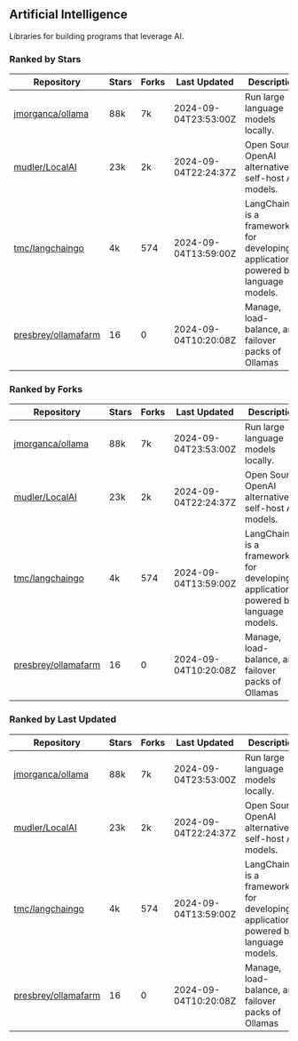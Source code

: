 ## Artificial Intelligence

Libraries for building programs that leverage AI.

### Ranked by Stars

| Repository | Stars | Forks | Last Updated | Description | 
|------------|-------|-------|--------------|-------------|
| [jmorganca/ollama](https://github.com/jmorganca/ollama) | 88k | 7k | 2024-09-04T23:53:00Z |  Run large language models locally. |
| [mudler/LocalAI](https://github.com/mudler/LocalAI) | 23k | 2k | 2024-09-04T22:24:37Z |  Open Source OpenAI alternative, self-host AI models. |
| [tmc/langchaingo](https://github.com/tmc/langchaingo) | 4k | 574 | 2024-09-04T13:59:00Z |  LangChainGo is a framework for developing applications powered by language models. |
| [presbrey/ollamafarm](https://github.com/presbrey/ollamafarm) | 16 | 0 | 2024-09-04T10:20:08Z |  Manage, load-balance, and failover packs of Ollamas |

### Ranked by Forks

| Repository | Stars | Forks | Last Updated | Description | 
|------------|-------|-------|--------------|-------------|
| [jmorganca/ollama](https://github.com/jmorganca/ollama) | 88k | 7k | 2024-09-04T23:53:00Z |  Run large language models locally. |
| [mudler/LocalAI](https://github.com/mudler/LocalAI) | 23k | 2k | 2024-09-04T22:24:37Z |  Open Source OpenAI alternative, self-host AI models. |
| [tmc/langchaingo](https://github.com/tmc/langchaingo) | 4k | 574 | 2024-09-04T13:59:00Z |  LangChainGo is a framework for developing applications powered by language models. |
| [presbrey/ollamafarm](https://github.com/presbrey/ollamafarm) | 16 | 0 | 2024-09-04T10:20:08Z |  Manage, load-balance, and failover packs of Ollamas |

### Ranked by Last Updated

| Repository | Stars | Forks | Last Updated | Description | 
|------------|-------|-------|--------------|-------------|
| [jmorganca/ollama](https://github.com/jmorganca/ollama) | 88k | 7k | 2024-09-04T23:53:00Z |  Run large language models locally. |
| [mudler/LocalAI](https://github.com/mudler/LocalAI) | 23k | 2k | 2024-09-04T22:24:37Z |  Open Source OpenAI alternative, self-host AI models. |
| [tmc/langchaingo](https://github.com/tmc/langchaingo) | 4k | 574 | 2024-09-04T13:59:00Z |  LangChainGo is a framework for developing applications powered by language models. |
| [presbrey/ollamafarm](https://github.com/presbrey/ollamafarm) | 16 | 0 | 2024-09-04T10:20:08Z |  Manage, load-balance, and failover packs of Ollamas |

